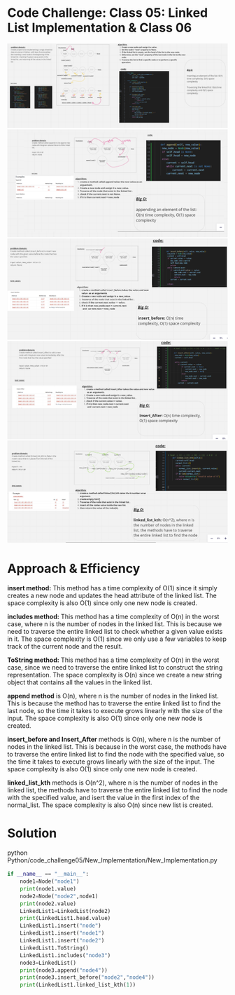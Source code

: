 # Code Challenge: Class 05: Linked List Implementation & Class 06

![img5](../code_challenge05/image/nodes.png)
![img5_1](../code_challenge05/image/append.png)
![img5_2](../code_challenge05/image/insert_before.png)
![img5_3](../code_challenge05/image/insert_after.png)
![img5_4](../code_challenge05/image/linked_list_kth.png)



# Approach & Efficiency
**insert method:** This method has a time complexity of O(1) since it simply creates a new node and updates the head attribute of the linked list. The space complexity is also O(1) since only one new node is created.

**includes method:** This method has a time complexity of O(n) in the worst case, where n is the number of nodes in the linked list. This is because we need to traverse the entire linked list to check whether a given value exists in it. The space complexity is O(1) since we only use a few variables to keep track of the current node and the result.

**ToString method:** This method has a time complexity of O(n) in the worst case, since we need to traverse the entire linked list to construct the string representation. The space complexity is O(n) since we create a new string object that contains all the values in the linked list.

**append method** is O(n), where n is the number of nodes in the linked list. This is because the method has to traverse the entire linked list to find the last node, so the time it takes to execute grows linearly with the size of the input. The space complexity is also O(1) since only one new node is created.

**insert_before and Insert_After** methods is O(n), where n is the number of nodes in the linked list. This is because in the worst case, the methods have to traverse the entire linked list to find the node with the specified value, so the time it takes to execute grows linearly with the size of the input. The space complexity is also O(1) since only one new node is created.

**linked_list_kth** methods is O(n^2), where n is the number of nodes in the linked list, the methods have to traverse the entire linked list to find the node with the specified value, and isert the value in the first index of the normal_list. The space complexity is also O(n) since new list is created.

# Solution
python Python/code_challenge05/New_Implementation/New_Implementation.py

```python
if __name__ == "__main__":
    node1=Node("node1")
    print(node1.value)
    node2=Node("node2",node1)
    print(node2.value)
    LinkedList1=LinkedList(node2)
    print(LinkedList1.head.value)
    LinkedList1.insert("node")
    LinkedList1.insert("node1")
    LinkedList1.insert("node2")
    LinkedList1.ToString()
    LinkedList1.includes("node3")
    node3=LinkedList()
    print(node3.append("node4"))
    print(node3.insert_before("node2","node4"))
    print(LinkedList1.linked_list_kth(1))
```








